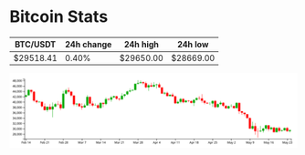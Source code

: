 # Bitcoin Stats

BTC/USDT|24h change|24h high|24h low|
|---|---|---|---|
|$29518.41|0.40%|$29650.00|$28669.00|

<img src="./chart.svg">
